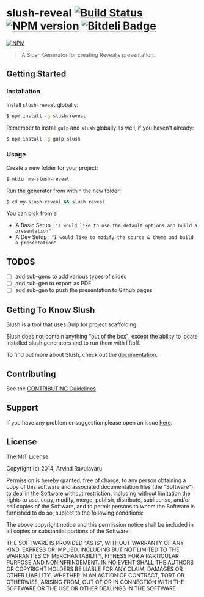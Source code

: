# slush-reveal [![Build Status](https://secure.travis-ci.org/arvindr21/slush-reveal.png?branch=master)](https://travis-ci.org/arvindr21/slush-reveal) [![NPM version](https://badge-me.herokuapp.com/api/npm/slush-reveal.png)](http://badges.enytc.com/for/npm/slush-reveal) [![Bitdeli Badge](https://d2weczhvl823v0.cloudfront.net/arvindr21/slush-reveal/trend.png)](https://bitdeli.com/free "Bitdeli Badge")

[![NPM](https://nodei.co/npm/slush-reveal.png?downloads=true&stars=true)](https://nodei.co/npm/slush-reveal/)

> A Slush Generator for creating Revealjs presentation.

## Getting Started

### Installation

Install `slush-reveal` globally:

```bash
$ npm install -g slush-reveal
```

Remember to install `gulp` and `slush` globally as well, if you haven't already:

```bash
$ npm install -g gulp slush
```

### Usage

Create a new folder for your project:

```bash
$ mkdir my-slush-reveal
```

Run the generator from within the new folder:

```bash
$ cd my-slush-reveal && slush reveal
```

You can pick from a
- A Basic Setup : `"I would like to use the default options and build a presentation"`
- A Dev Setup : `"I would like to modify the source & theme and build a presentation"`


## TODOS
- [ ] add sub-gens to add various types of slides
- [ ] add sub-gen to export as PDF
- [ ] add sub-gen to push the presentation to Github pages

## Getting To Know Slush

Slush is a tool that uses Gulp for project scaffolding.

Slush does not contain anything "out of the box", except the ability to locate installed slush generators and to run them with liftoff.

To find out more about Slush, check out the [documentation](https://github.com/klei/slush).

## Contributing

See the [CONTRIBUTING Guidelines](https://github.com/arvindr21/slush-reveal/blob/master/CONTRIBUTING.md)

## Support
If you have any problem or suggestion please open an issue [here](https://github.com/arvindr21/slush-reveal/issues).

## License 

The MIT License

Copyright (c) 2014, Arvind Ravulavaru

Permission is hereby granted, free of charge, to any person
obtaining a copy of this software and associated documentation
files (the "Software"), to deal in the Software without
restriction, including without limitation the rights to use,
copy, modify, merge, publish, distribute, sublicense, and/or sell
copies of the Software, and to permit persons to whom the
Software is furnished to do so, subject to the following
conditions:

The above copyright notice and this permission notice shall be
included in all copies or substantial portions of the Software.

THE SOFTWARE IS PROVIDED "AS IS", WITHOUT WARRANTY OF ANY KIND,
EXPRESS OR IMPLIED, INCLUDING BUT NOT LIMITED TO THE WARRANTIES
OF MERCHANTABILITY, FITNESS FOR A PARTICULAR PURPOSE AND
NONINFRINGEMENT. IN NO EVENT SHALL THE AUTHORS OR COPYRIGHT
HOLDERS BE LIABLE FOR ANY CLAIM, DAMAGES OR OTHER LIABILITY,
WHETHER IN AN ACTION OF CONTRACT, TORT OR OTHERWISE, ARISING
FROM, OUT OF OR IN CONNECTION WITH THE SOFTWARE OR THE USE OR
OTHER DEALINGS IN THE SOFTWARE.

